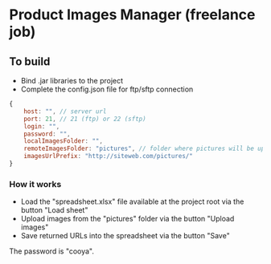 # Product Images Manager (freelance job)

## To build
* Bind .jar libraries to the project
* Complete the config.json file for ftp/sftp connection
```javascript
{
    host: "", // server url
    port: 21, // 21 (ftp) or 22 (sftp)
    login: "",
    password: "",
    localImagesFolder: "",
    remoteImagesFolder: "pictures", // folder where pictures will be uploaded into
    imagesUrlPrefix: "http://siteweb.com/pictures/"
}
```

### How it works
* Load the "spreadsheet.xlsx" file available at the project root via the button "Load sheet"
* Upload images from the "pictures" folder via the button "Upload images"
* Save returned URLs into the spreadsheet via the button "Save"

The password is "cooya".
